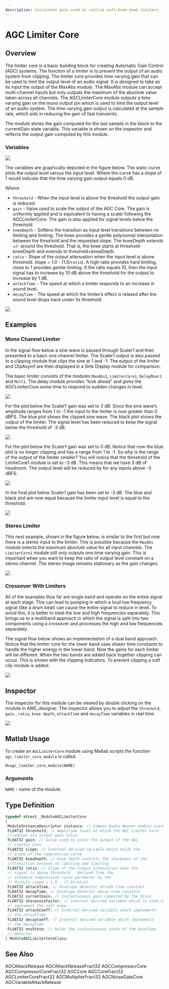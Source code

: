 ```yaml
---
description: Calculates gain used to realize soft-knee peak limiters.
---
```


# AGC Limiter Core

## Overview

The limiter core is a basic building block for creating Automatic Gain Control \(AGC\) systems. The function of a limiter is to prevent the output of an audio system from clipping. The limiter core provides time varying gain that can be used to limit the output level of an audio signal. It is designed to take as its input the output of the MaxAbs module. The MaxAbs module can accept multi-channel inputs but only outputs the maximum of the absolute value taken across all channels. The AGCLimiterCore module outputs a time varying gain on the mono output pin which is used to limit the output level of an audio system. The time varying gain output is calculated at the sample rate, which aids in reducing the gain of fast transients.

The module stores the gain computed for the last sample in the block to the currentGain state variable. This variable is shown on the inspector and reflects the output gain computed by this module.

### **Variables**

![](../../../.gitbook/assets/0%20%2820%29.png)

The variables are graphically depicted in the figure below. The static curve plots the output level versus the input level. Where the curve has a slope of 1 would indicate that the time varying gain output equals 0 dB.

Where:

* `threshold` - When the input level is above the threshold the output gain is reduced.
* `gain` - Value used to scale the output of the AGC Core. The gain is uniformly applied and is equivalent to having a scaler following the AGCLimiterCore. The gain is also applied for signal levels below the threshold.
* `kneeDepth` - Softens the transition as input level transitions between no limiting and limiting. The knee provides a gentle polynomial interpolation between the threshold and the requested slope. The kneeDepth extends +/- around the threshold. That is, the knee starts at threshold-kneeDepth and extends to threshold+kneeDepth.
* `ratio` - Slope of the output attenuation when the input level is above threshold. slope = 1.0 - \(1.0/`ratio`\). A high ratio provides hard limiting, close to 1 provides gentle limiting. If the ratio equals 10, then the input signal has to increase by 10 dB above the threshold for the output to increase by 1 dB.
* `attackTime` - The speed at which a limiter responds to an increase in sound level.
* `decayTime` - The speed at which the limiter’s effect is relaxed after the sound level drops back under its threshold.

![](../../../.gitbook/assets/1%20%2819%29.png)

## Examples

### Mono Channel Limiter

In the signal flow below a sine wave is passed through Scaler1 and then presented to a basic one channel limiter. The Scaler1 output is also passed to a clipping module that clips the sine at 1 and -1. The output of the limiter and ClipAsym1 are then displayed in a Sink Display module for comparison.

The basic limiter consists of the modules `MaxAbs1`, `LimiterCore1`, `DelayMsec1` and `Mult1`. The delay module provides “look ahead” and gives the AGCLimiterCore some time to respond to sudden changes in level.

![](../../../.gitbook/assets/2%20%2821%29.png)

For the plot below the Scaler1 gain was set to 3 dB. Since the sine wave’s amplitude ranges from 1 to -1 the input to the limiter is now greater than 0 dBFS. The blue plot shows the clipped sine wave. The black plot shows the output of the limiter. The signal level has been reduced to keep the signal below the threshold of -3 dB.

![](../../../.gitbook/assets/3%20%2815%29.png)

For the plot below the Scaler1 gain was set to 0 dB. Notice that now the blue plot is no longer clipping and has a range from 1 to -1. So why is the range of the output of the limiter smaller? You will notice that the threshold of the LimiteCore1 module is set to -3 dB. This means that we have 3 dB of headroom. The output level will be reduced by for any inputs above -3 dBFS.

![](../../../.gitbook/assets/4%20%289%29.png)

In the final plot below Scaler1 gain has been set to -3 dB. The blue and black plot are now equal because the limiter input level is equal to the threshold.

![](../../../.gitbook/assets/5%20%286%29.png)

### Stereo Limiter

This next example, shown in the figure below, is similar to the first but now there is a stereo input to the limiter. This is possible because the `MaxAbs` module selects the maximum absolute value for all input channels. The `LimiterCore1` module still only outputs one time varying gain. This is important when you want to keep the ratio of output level constant on a stereo channel. The stereo image remains stationary as the gain changes.

![](../../../.gitbook/assets/6%20%288%29.png)

### Crossover With Limiters

All of the examples thus far are single band and operate on the entire signal at each stage. This can lead to pumping in which a loud low frequency signal \(like a drum beat\) can cause the entire signal to reduce in level. To avoid this, it is better to treat the low and high frequencies separately. This brings us to a multiband approach in which the signal is split into two components using a crossover and processes the high and low frequencies separately.

The signal flow below shows an implementation of a dual band approach. Notice that the limiter core for the lower band uses slower time constants to handle the higher energy in the lower band. Now the gains for each limiter will be different. When the two bands are added back together clipping can occur. This is shown with the clipping indicators. To prevent clipping a soft clip module is added.

![](../../../.gitbook/assets/7%20%286%29.png)

## Inspector

The inspector for this module can be viewed by double clicking on the module in AWE\_designer. The inspector allows you to adjust the `threshold`, `gain` , `ratio`, `knee depth`, `attackTime` and `decayTime` variables in real time.

![](../../../.gitbook/assets/8%20%285%29.png)

## Matlab Usage

To create an `AGCLimiterCore` module using Matlab scripts the function `agc_limiter_core_module` is called.

 `M=agc_limiter_core_module(NAME)`

### Arguments

> >

`NAME` - name of the module.

## Type Definition

```cpp
typedef struct _ModuleAGCLimiterCore
{
 ModuleInstanceDescriptor instance; // Common Audio Weaver module instance structure
 FLOAT32 threshold; // Amplitude level at which the AGC Limiter Core
 //reduces its output gain value
 FLOAT32 gain; // Value used to scale the output of the AGC
 // Limiter Core
 FLOAT32 slope; // Internal derived variable which holds the
 // slope of the compression curve
 FLOAT32 kneeDepth; // Knee depth controls the sharpness of the
 //transition between no limiting and limiting
 FLOAT32 ratio; // Slope of the output attenuation when the
 // signal is above threshold - derived from the
 // standard compression ratio parameter by the
 // formula slope = 1.0 - (1.0/ratio)
 FLOAT32 attackTime; // Envelope detector attack time constant
 FLOAT32 decayTime; // Envelope detector decay time constant
 FLOAT32 currentGain; // Instantaneous gain computed by the block
 FLOAT32 sharpnessFactor; // Internal derived variable which is used to
 // implement the soft knee
 FLOAT32 attackCoeff; // Internal derived variable which implements
 // the attackTime
 FLOAT32 decayCoeff; // Internal derived variable which implements
 // the decayTime
 FLOAT32 envState; // Holds the instantaneous state of the envelope
 // detector
} ModuleAGCLimiterCoreClass;
```

## See Also

AGCAttackRelease AGCAttackReleaseFract32 AGCCompressorCore AGCCompressorCoreFract32 AGCCore AGCCoreFract32 AGCLimiterCoreFract32 AGCMultiplierFract32 AGCNoiseGateCore AGCVariableAttackRelease


